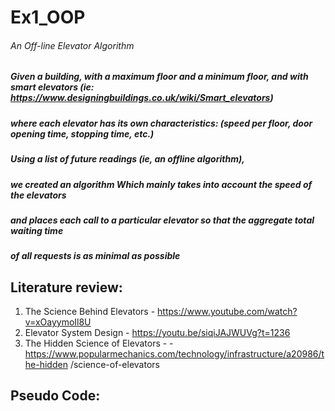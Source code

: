 # Ex1_OOP
###### An Off-line Elevator Algorithm

##### Given a building, with a maximum floor and a minimum floor, and with smart elevators (ie: https://www.designingbuildings.co.uk/wiki/Smart_elevators)
##### where each elevator has its own characteristics: (speed per floor, door opening time, stopping time, etc.)
##### Using a list of future readings (ie, an offline algorithm),
##### we created an algorithm Which mainly takes into account the speed of the elevators
##### and places each call to a particular elevator so that the aggregate total waiting time
##### of all requests is as minimal as possible

## Literature review:
1. The Science Behind Elevators - https://www.youtube.com/watch?v=xOayymoIl8U
2. Elevator System Design - https://youtu.be/siqiJAJWUVg?t=1236
3.  The Hidden Science of Elevators - -https://www.popularmechanics.com/technology/infrastructure/a20986/the-hidden
/science-of-elevators


## Pseudo Code:
